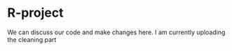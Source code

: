 # R-project
We can discuss our code and make changes here. I am currently uploading the cleaning part
